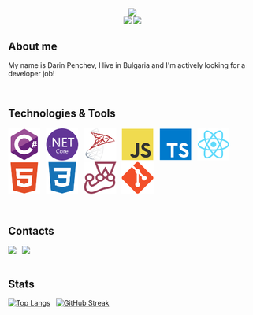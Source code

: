 <div align="center"> 
<img src="https://media.giphy.com/media/cIn5fTcjnKhStIeAef/giphy.gif" width="100" align="center"/>  

  <div class="badges">
<!--   <a href="#"><img src="https://www.edigitalagency.com.au/wp-content/uploads/new-linkedin-logo-white-black-png.png" width="30"/></a> -->
  <a href="#"><img src="https://cdn.iconscout.com/icon/premium/png-256-thumb/cv-294-1108422.png" width="45"></a>
  <a href="#"><img src="https://cdn.icon-icons.com/icons2/488/PNG/512/portfolio_47696.png" width="48"></a>
  </div>
 </div>
  
##   About me
  My name is Darin Penchev, I live in Bulgaria and I'm actively looking for a developer job!  
  
<br />
   
## Technologies & Tools

<img src="https://github.com/devicons/devicon/blob/master/icons/csharp/csharp-original.svg" width="65" /> &nbsp;
<img src="https://github.com/devicons/devicon/blob/master/icons/dotnetcore/dotnetcore-original.svg" width="65" /> &nbsp;
<img src="https://github.com/devicons/devicon/blob/master/icons/microsoftsqlserver/microsoftsqlserver-original.svg" width="65"/> &nbsp;
<img src="https://github.com/devicons/devicon/blob/master/icons/javascript/javascript-original.svg" width="65"/> &nbsp;
<img src="https://github.com/devicons/devicon/blob/master/icons/typescript/typescript-original.svg" width="65" /> &nbsp;
<img src="https://github.com/devicons/devicon/blob/master/icons/react/react-original.svg" width="65" /> &nbsp;
<img src="https://github.com/devicons/devicon/blob/master/icons/html5/html5-plain.svg" width="65"/> &nbsp;
<img src="https://github.com/devicons/devicon/blob/master/icons/css3/css3-plain.svg" width="65" /> &nbsp;
<img src="https://github.com/devicons/devicon/blob/master/icons/jest/jest-plain.svg" width="65" /> &nbsp;
<img src="https://github.com/devicons/devicon/blob/master/icons/git/git-original.svg" width="65" /> &nbsp;



<br />

## Contacts
<div>
<a href="www.linkedin.com/in/darinpenchev"><img src="https://upload.wikimedia.org/wikipedia/commons/thumb/8/81/LinkedIn_icon.svg/2048px-LinkedIn_icon.svg.png" width="65" /></a> &nbsp;
<a href="mailto:darin.penchev420@gmail.com"><img src="https://cdn-icons-png.flaticon.com/512/281/281769.png" width="65" /></a>
</div>

<br />

## Stats

[![Top Langs](https://github-readme-stats.vercel.app/api/top-langs/?username=dante2302&layout=donut)](https://github.com/anuraghazra/github-readme-stats) &nbsp;
[![GitHub Streak](https://streak-stats.demolab.com?user=dante2302)](https://git.io/streak-stats)



